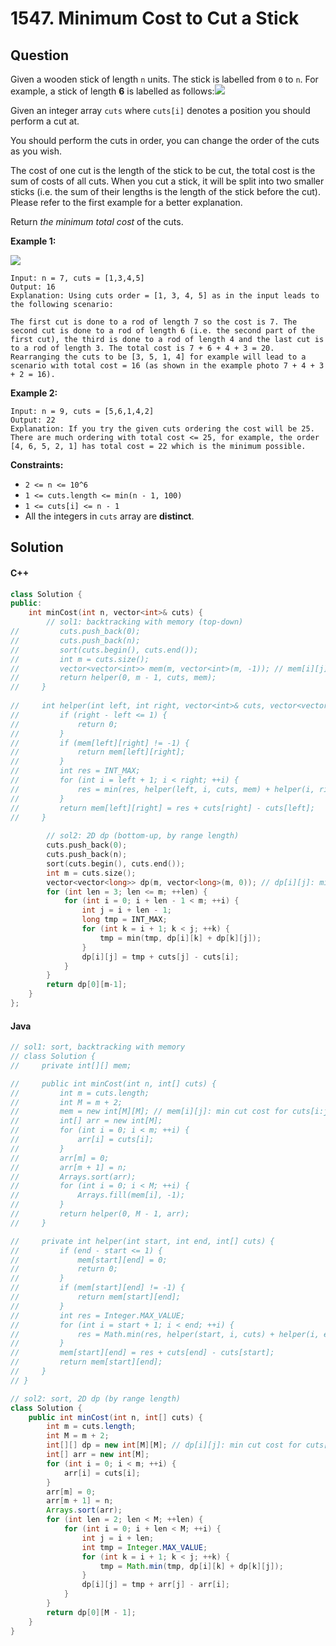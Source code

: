 # 1547. Minimum Cost to Cut a Stick

## Question

Given a wooden stick of length `n` units. The stick is labelled from `0` to `n`. For example, a stick of length **6** is labelled as follows:![](https://assets.leetcode.com/uploads/2020/07/21/statement.jpg)

Given an integer array `cuts` where `cuts[i]` denotes a position you should perform a cut at.

You should perform the cuts in order, you can change the order of the cuts as you wish.

The cost of one cut is the length of the stick to be cut, the total cost is the sum of costs of all cuts. When you cut a stick, it will be split into two smaller sticks (i.e. the sum of their lengths is the length of the stick before the cut). Please refer to the first example for a better explanation.

Return _the minimum total cost_ of the cuts.

**Example 1:**

![](https://assets.leetcode.com/uploads/2020/07/23/e1.jpg)

```
Input: n = 7, cuts = [1,3,4,5]
Output: 16
Explanation: Using cuts order = [1, 3, 4, 5] as in the input leads to the following scenario:

The first cut is done to a rod of length 7 so the cost is 7. The second cut is done to a rod of length 6 (i.e. the second part of the first cut), the third is done to a rod of length 4 and the last cut is to a rod of length 3. The total cost is 7 + 6 + 4 + 3 = 20.
Rearranging the cuts to be [3, 5, 1, 4] for example will lead to a scenario with total cost = 16 (as shown in the example photo 7 + 4 + 3 + 2 = 16).
```

**Example 2:**

```
Input: n = 9, cuts = [5,6,1,4,2]
Output: 22
Explanation: If you try the given cuts ordering the cost will be 25.
There are much ordering with total cost <= 25, for example, the order [4, 6, 5, 2, 1] has total cost = 22 which is the minimum possible.
```

**Constraints:**

* `2 <= n <= 10^6`
* `1 <= cuts.length <= min(n - 1, 100)`
* `1 <= cuts[i] <= n - 1`
* All the integers in `cuts` array are **distinct**.

## Solution

#### C++

```cpp
class Solution {
public:
    int minCost(int n, vector<int>& cuts) {
        // sol1: backtracking with memory (top-down)
//         cuts.push_back(0);
//         cuts.push_back(n);
//         sort(cuts.begin(), cuts.end());
//         int m = cuts.size();
//         vector<vector<int>> mem(m, vector<int>(m, -1)); // mem[i][j]: min cut cost for cuts[i:j]
//         return helper(0, m - 1, cuts, mem);
//     }
    
//     int helper(int left, int right, vector<int>& cuts, vector<vector<int>>& mem) {
//         if (right - left <= 1) {
//             return 0;
//         }
//         if (mem[left][right] != -1) {
//             return mem[left][right];
//         }
//         int res = INT_MAX;
//         for (int i = left + 1; i < right; ++i) {
//             res = min(res, helper(left, i, cuts, mem) + helper(i, right, cuts, mem));
//         }
//         return mem[left][right] = res + cuts[right] - cuts[left];
//     }
        
        // sol2: 2D dp (bottom-up, by range length)
        cuts.push_back(0);
        cuts.push_back(n);
        sort(cuts.begin(), cuts.end());
        int m = cuts.size();
        vector<vector<long>> dp(m, vector<long>(m, 0)); // dp[i][j]: min cut cost for cuts[i:j]
        for (int len = 3; len <= m; ++len) {
            for (int i = 0; i + len - 1 < m; ++i) {
                int j = i + len - 1;
                long tmp = INT_MAX;
                for (int k = i + 1; k < j; ++k) {
                    tmp = min(tmp, dp[i][k] + dp[k][j]);
                }
                dp[i][j] = tmp + cuts[j] - cuts[i];
            }
        }
        return dp[0][m-1];
    }
};
```

#### Java

```java
// sol1: sort, backtracking with memory
// class Solution {
//     private int[][] mem;

//     public int minCost(int n, int[] cuts) {
//         int m = cuts.length;
//         int M = m + 2;
//         mem = new int[M][M]; // mem[i][j]: min cut cost for cuts[i:j]
//         int[] arr = new int[M];
//         for (int i = 0; i < m; ++i) {
//             arr[i] = cuts[i];
//         }
//         arr[m] = 0;
//         arr[m + 1] = n;
//         Arrays.sort(arr);
//         for (int i = 0; i < M; ++i) {
//             Arrays.fill(mem[i], -1);
//         }
//         return helper(0, M - 1, arr);
//     }

//     private int helper(int start, int end, int[] cuts) {
//         if (end - start <= 1) {
//             mem[start][end] = 0;
//             return 0;
//         }
//         if (mem[start][end] != -1) {
//             return mem[start][end];
//         }
//         int res = Integer.MAX_VALUE;
//         for (int i = start + 1; i < end; ++i) {
//             res = Math.min(res, helper(start, i, cuts) + helper(i, end, cuts));
//         }
//         mem[start][end] = res + cuts[end] - cuts[start];
//         return mem[start][end];
//     }
// }

// sol2: sort, 2D dp (by range length)
class Solution {
    public int minCost(int n, int[] cuts) {
        int m = cuts.length;
        int M = m + 2;
        int[][] dp = new int[M][M]; // dp[i][j]: min cut cost for cuts[i:j]
        int[] arr = new int[M];
        for (int i = 0; i < m; ++i) {
            arr[i] = cuts[i];
        }
        arr[m] = 0;
        arr[m + 1] = n;
        Arrays.sort(arr);
        for (int len = 2; len < M; ++len) {
            for (int i = 0; i + len < M; ++i) {
                int j = i + len;
                int tmp = Integer.MAX_VALUE;
                for (int k = i + 1; k < j; ++k) {
                    tmp = Math.min(tmp, dp[i][k] + dp[k][j]);
                }
                dp[i][j] = tmp + arr[j] - arr[i];
            }
        }
        return dp[0][M - 1];
    }
}
```
